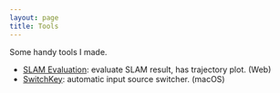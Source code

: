 ```yaml
---
layout: page
title: Tools
---
```


Some handy tools I made.

- [SLAM Evaluation]({{site.url}}{{site.baseurl}}/evaluation): evaluate SLAM result, has trajectory plot. (Web)
- [SwitchKey](https://github.com/itsuhane/SwitchKey/releases): automatic input source switcher. (macOS)
